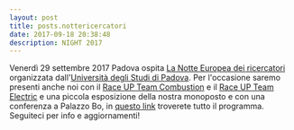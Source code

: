 ```yaml
---
layout: post
title: posts.nottericercatori
date: 2017-09-18 20:38:48
description: NIGHT 2017
---
```


Venerdì 29 settembre 2017 Padova ospita [La Notte Europea dei ricercatori](https://www.facebook.com/Venetonight/?fref=mentions) organizzata dall'[Università degli Studi di Padova](https://www.facebook.com/universitapadova/?fref=mentions).
Per l'occasione saremo presenti anche noi con il [Race UP Team Combustion](https://www.facebook.com/RaceUPCombustion/?fref=mentions) e il [Race UP Team Electric](https://www.facebook.com/Race-UP-Team-Electric-802147286569414/) e una piccola esposizione della nostra monoposto e con una conferenza a Palazzo Bo, in [questo link](http://www.venetonight.it/padova/) troverete tutto il programma.
Seguiteci per info e aggiornamenti!
